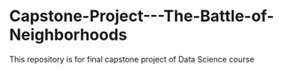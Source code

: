# Capstone-Project---The-Battle-of-Neighborhoods
This repository is for final capstone project of Data Science course
